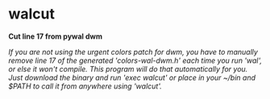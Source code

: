 # walcut
**Cut line 17 from pywal dwm**

*If you are not using the urgent colors patch for dwm, you have to manually remove line 17 of the generated 'colors-wal-dwm.h' each time you run 'wal', or else it won't compile. This program will do that automatically for you. Just download the binary and run 'exec walcut' or place in your ~/bin and $PATH to call it from anywhere using 'walcut'.*
